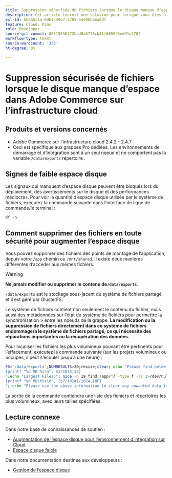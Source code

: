 ```yaml
---
title: Suppression sécurisée de fichiers lorsque le disque manque d’espace dans Adobe Commerce sur l’infrastructure cloud
description: Cet article fournit une solution pour lorsque vous êtes à court d’espace disque et que vous devez supprimer des fichiers en toute sécurité. Avant d’envisager cette action, consultez [Gérer l’espace disque](https://devdocs.magento.com/cloud/project/manage-disk-space.html#no-space-left) dans notre documentation destinée aux développeurs. Si les étapes de cet article ne vous conviennent pas ou ne résolvent pas le problème, passez en revue les étapes de cet article.
exl-id: 6b0a5c1a-8db4-49d7-a785-b4e0bbaea0df
feature: Cloud, Paas
role: Developer
source-git-commit: 86515936f72bbd0a5778cb81f665993ed91e4707
workflow-type: tm+mt
source-wordcount: '333'
ht-degree: 0%

---
```


# Suppression sécurisée de fichiers lorsque le disque manque d’espace dans Adobe Commerce sur l’infrastructure cloud

## Produits et versions concernés

* Adobe Commerce sur l’infrastructure cloud 2.4.2 - 2.4.7
* Ceci est spécifique aux grappes Pro dédiées. Les environnements de démarrage et d’intégration sont à un seul noeud et ne comportent pas la variable `/data/exports` répertoire .

## Signes de faible espace disque

Les signaux qui manquent d’espace disque peuvent être bloqués lors du déploiement, des avertissements sur le disque et des performances médiocres.
Pour voir la quantité d’espace disque utilisée par le système de fichiers, exécutez la commande suivante dans l’interface de ligne de commande/le terminal :

`df -h`


## Comment supprimer des fichiers en toute sécurité pour augmenter l’espace disque

Vous pouvez supprimer des fichiers des points de montage de l’application, depuis votre `/app` chemin ou `/mnt/shared`. Il existe deux manières différentes d’accéder aux mêmes fichiers.

>[!WARNING]
>
>**Ne jamais modifier ou supprimer le contenu de`/data/exports`**.
>
>`/data/exports` est le stockage sous-jacent du système de fichiers partagé et il est géré par GlusterFS.
>
>Le système de fichiers contient non seulement le contenu du fichier, mais aussi des métadonnées sur l’état du système de fichiers pour permettre la synchronisation > entre les noeuds de la grappe. **La modification ou la suppression de fichiers directement dans ce système de fichiers endommagera le système de fichiers partagé, ce qui nécessite des réparations importantes ou la récupération des données.**

Pour localiser les fichiers les plus volumineux pouvant être pertinents pour l’effacement, exécutez la commande suivante (sur les projets volumineux ou occupés, il peut s’écouler jusqu’à une heure) :

```bash
FS='/data/exports';NUMRESULTS=20;resize;clear; echo "Please find below the Largest Directories and Files:";date;df -h $FS; echo "Largest Directories:";nice -n 19 find /app/*/ -type d -ls 2>/dev/null| sort -rnk1| head -n $NUMRESULTS| awk '
{printf "%d MB %s\n", $1/1024,$2}
';echo "Largest Files:"; nice -n 19 find /app/*/ -type f -ls 2>/dev/null| sort -rnk7| head -n $NUMRESULTS|awk '
{printf "%d MB\t%s\n", ($7/1024)/1024,$NF}
'; echo "Please use the above information to clear any unwanted data from the server, it is important this is done as soon as possible to ensure your server stays functional.";
```

La sortie de la commande contiendra une liste des fichiers et répertoires les plus volumineux, avec leurs tailles spécifiées.

## Lecture connexe

Dans notre base de connaissances de soutien :

* [Augmentation de l’espace disque pour l’environnement d’intégration sur Cloud](/help/how-to/general/increase-disk-space-for-integration-environment-on-cloud.md)
* [Espace disque faible](/help/troubleshooting/miscellaneous/low-disk-space.md)

Dans notre documentation destinée aux développeurs :

* [Gestion de l’espace disque](https://devdocs.magento.com/cloud/project/manage-disk-space.html)
